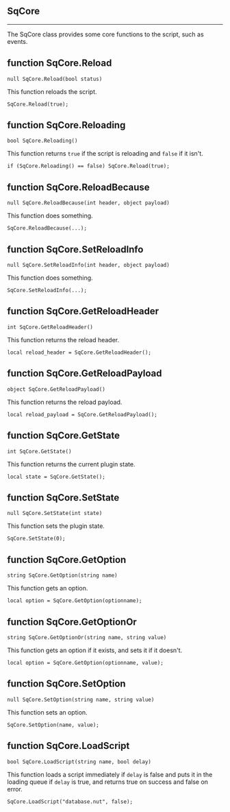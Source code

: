 ## SqCore

---
The SqCore class provides some core functions to the script, such as events.

## function SqCore.Reload
`null SqCore.Reload(bool status)`

This function reloads the script.

    SqCore.Reload(true);

## function SqCore.Reloading
`bool SqCore.Reloading()`

This function returns `true` if the script is reloading and `false` if it isn't.

    if (SqCore.Reloading() == false) SqCore.Reload(true);

## function SqCore.ReloadBecause
`null SqCore.ReloadBecause(int header, object payload)`

This function does something.

    SqCore.ReloadBecause(...);

## function SqCore.SetReloadInfo
`null SqCore.SetReloadInfo(int header, object payload)`

This function does something.

    SqCore.SetReloadInfo(...);
    
## function SqCore.GetReloadHeader
`int SqCore.GetReloadHeader()`

This function returns the reload header.

    local reload_header = SqCore.GetReloadHeader();

## function SqCore.GetReloadPayload
`object SqCore.GetReloadPayload()`

This function returns the reload payload.

    local reload_payload = SqCore.GetReloadPayload();

## function SqCore.GetState
`int SqCore.GetState()`

This function returns the current plugin state.

    local state = SqCore.GetState();

## function SqCore.SetState
`null SqCore.SetState(int state)`

This function sets the plugin state.

    SqCore.SetState(0);

## function SqCore.GetOption
`string SqCore.GetOption(string name)`

This function gets an option.

    local option = SqCore.GetOption(optionname);

## function SqCore.GetOptionOr
`string SqCore.GetOptionOr(string name, string value)`

This function gets an option if it exists, and sets it if it doesn't.

    local option = SqCore.GetOption(optionname, value);

## function SqCore.SetOption
`null SqCore.SetOption(string name, string value)`

This function sets an option.

    SqCore.SetOption(name, value);

## function SqCore.LoadScript
`bool SqCore.LoadScript(string name, bool delay)`

This function loads a script immediately if `delay` is false and puts it in the loading queue if `delay` is true, and returns true on success and false on error.

    SqCore.LoadScript("database.nut", false);

